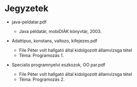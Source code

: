Jegyzetek
=========

* java-peldatar.pdf
  + Java példatár, mobiDIÁK könyvtár, 2003.

* Adattipus, konstans, valtozo, kifejezes.pdf
  + File Péter volt hallgató által kidolgozott államvizsga tétel
  + Téma: Programozás 1.

* Specialis programnyelvi eszkozok, OO par.pdf
  + File Péter volt hallgató által kidolgozott államvizsga tétel
  + Téma: Programozás 2.
